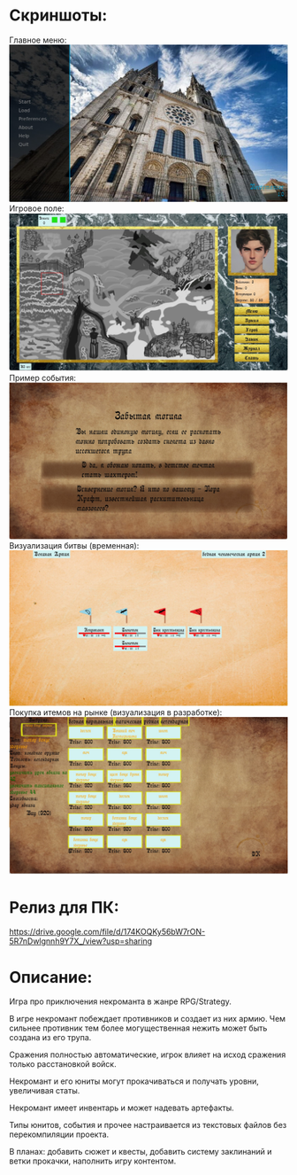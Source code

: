 # Скриншоты:

Главное меню:
![](ScreenShots/MainMenu.jpg)
Игровое поле:
![](ScreenShots/GameScreen.jpg)
Пример события:
![](ScreenShots/Event.jpg)
Визуализация битвы (временная):
![](ScreenShots/Fight.jpg)
Покупка итемов на рынке (визуализация в разработке):
![](ScreenShots/Market.jpg)

# Релиз для ПК:
https://drive.google.com/file/d/174KOQKy56bW7rON-5R7nDwlgnnh9Y7X_/view?usp=sharing

# Описание:
Игра про приключения некроманта в жанре RPG/Strategy. 

В игре некромант побеждает противников и создает из них армию. Чем сильнее противник тем более могущественная нежить может быть создана из его трупа.

Сражения полностью автоматические, игрок влияет на исход сражения только расстановкой войск. 

Некромант и его юниты могут прокачиваться и получать уровни, увеличивая статы.

Некромант имеет инвентарь и может надевать артефакты.

Типы юнитов, события и прочее настраивается из текстовых файлов без перекомпиляции проекта. 

В планах: добавить сюжет и квесты, добавить систему заклинаний и ветки прокачки, наполнить игру контентом.